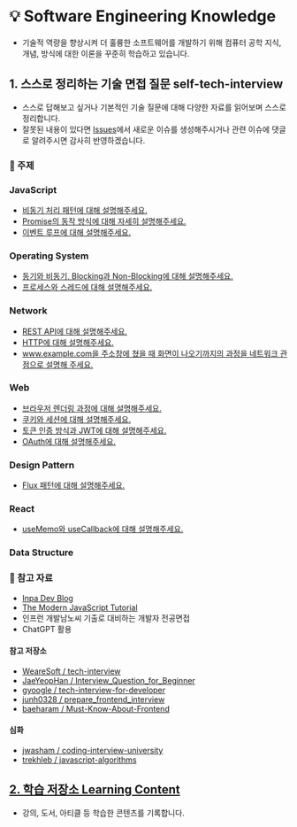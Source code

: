 # 💡 Software Engineering Knowledge
- 기술적 역량을 향상시켜 더 훌륭한 소프트웨어를 개발하기 위해 컴퓨터 공학 지식, 개념, 방식에 대한 이론을 꾸준히 학습하고 있습니다.

## 1. 스스로 정리하는 기술 면접 질문 self-tech-interview
- 스스로 답해보고 싶거나 기본적인 기술 질문에 대해 다양한 자료를 읽어보며 스스로 정리합니다.
- 잘못된 내용이 있다면 [Issues](https://github.com/youzysu/self-tech-interview/issues)에서 새로운 이슈를 생성해주시거나 관련 이슈에 댓글로 알려주시면 감사히 반영하겠습니다.

### 📌 주제

### JavaScript
- [비동기 처리 패턴에 대해 설명해주세요.](/JavaScript/%EB%B9%84%EB%8F%99%EA%B8%B0%20%EC%B2%98%EB%A6%AC%20%ED%8C%A8%ED%84%B4%EC%97%90%20%EB%8C%80%ED%95%B4%20%EC%84%A4%EB%AA%85%ED%95%B4%EC%A3%BC%EC%84%B8%EC%9A%94..md)
- [Promise의 동작 방식에 대해 자세히 설명해주세요.](/JavaScript/Promise%EC%9D%98%20%EB%8F%99%EC%9E%91%20%EB%B0%A9%EC%8B%9D%EC%97%90%20%EB%8C%80%ED%95%B4%20%EC%9E%90%EC%84%B8%ED%9E%88%20%EC%84%A4%EB%AA%85%ED%95%B4%EC%A3%BC%EC%84%B8%EC%9A%94..md)
- [이벤트 루프에 대해 설명해주세요.](/JavaScript/%EC%9D%B4%EB%B2%A4%ED%8A%B8%20%EB%A3%A8%ED%94%84%EC%97%90%20%EB%8C%80%ED%95%B4%20%EC%84%A4%EB%AA%85%ED%95%B4%EC%A3%BC%EC%84%B8%EC%9A%94..md)

### Operating System
- [동기와 비동기, Blocking과 Non-Blocking에 대해 설명해주세요.](/Operating-System/%EB%8F%99%EA%B8%B0%EC%99%80%20%EB%B9%84%EB%8F%99%EA%B8%B0%2C%20Blocking%EA%B3%BC%20Non-Blocking%EC%97%90%20%EB%8C%80%ED%95%B4%20%EC%84%A4%EB%AA%85%ED%95%B4%EC%A3%BC%EC%84%B8%EC%9A%94..md)
- [프로세스와 스레드에 대해 설명해주세요.](/Operating-System/%ED%94%84%EB%A1%9C%EC%84%B8%EC%8A%A4%EC%99%80%20%EC%8A%A4%EB%A0%88%EB%93%9C%EC%97%90%20%EB%8C%80%ED%95%B4%20%EC%84%A4%EB%AA%85%ED%95%B4%EC%A3%BC%EC%84%B8%EC%9A%94..md)

### Network
- [REST API에 대해 설명해주세요.](/Network/REST%20API%EC%97%90%20%EB%8C%80%ED%95%B4%20%EC%84%A4%EB%AA%85%ED%95%B4%EC%A3%BC%EC%84%B8%EC%9A%94..md)
- [HTTP에 대해 설명해주세요.](/Network/HTTP%EC%97%90%20%EB%8C%80%ED%95%B4%20%EC%84%A4%EB%AA%85%ED%95%B4%EC%A3%BC%EC%84%B8%EC%9A%94..md)
- [www.example.com을 주소창에 쳤을 때 화면이 나오기까지의 과정을 네트워크 관점으로 설명해 주세요.](브라우저%20주소창에%20www.example.com을%20입력했을%20때%20화면이%20나오기까지의%20과정을%20네트워크%20관점으로%20설명해주세요..md)

### Web
- [브라우저 렌더링 과정에 대해 설명해주세요.](/Web/%EB%B8%8C%EB%9D%BC%EC%9A%B0%EC%A0%80%20%EB%A0%8C%EB%8D%94%EB%A7%81%20%EA%B3%BC%EC%A0%95%EC%97%90%20%EB%8C%80%ED%95%B4%20%EC%84%A4%EB%AA%85%ED%95%B4%EC%A3%BC%EC%84%B8%EC%9A%94..md)
- [쿠키와 세션에 대해 설명해주세요.](/Web/%EC%BF%A0%ED%82%A4%EC%99%80%20%EC%84%B8%EC%85%98%EC%97%90%20%EB%8C%80%ED%95%B4%20%EC%84%A4%EB%AA%85%ED%95%B4%EC%A3%BC%EC%84%B8%EC%9A%94..md)
- [토큰 인증 방식과 JWT에 대해 설명해주세요.](/Web/%ED%86%A0%ED%81%B0%20%EC%9D%B8%EC%A6%9D%20%EB%B0%A9%EC%8B%9D%EA%B3%BC%20JWT%EC%97%90%20%EB%8C%80%ED%95%B4%20%EC%84%A4%EB%AA%85%ED%95%B4%EC%A3%BC%EC%84%B8%EC%9A%94..md)
- [OAuth에 대해 설명해주세요.](/Web/OAuth%EC%97%90%20%EB%8C%80%ED%95%B4%20%EC%84%A4%EB%AA%85%ED%95%B4%EC%A3%BC%EC%84%B8%EC%9A%94..md)

### Design Pattern
- [Flux 패턴에 대해 설명해주세요.](/Design%20Pattern/Flux%20%ED%8C%A8%ED%84%B4%EC%97%90%20%EB%8C%80%ED%95%B4%20%EC%84%A4%EB%AA%85%ED%95%B4%EC%A3%BC%EC%84%B8%EC%9A%94..md)

### React
- [useMemo와 useCallback에 대해 설명해주세요.](/React/useMemo%EC%99%80%20useCallback%EC%97%90%20%EB%8C%80%ED%95%B4%20%EC%84%A4%EB%AA%85%ED%95%B4%EC%A3%BC%EC%84%B8%EC%9A%94..md)

### Data Structure

### 📌 참고 자료

- [Inpa Dev Blog](https://inpa.tistory.com/)
- [The Modern JavaScript Tutorial](https://javascript.info/)
- 인프런 개발남노씨 기출로 대비하는 개발자 전공면접
- ChatGPT 활용

#### 참고 저장소

- [WeareSoft / tech-interview](https://github.com/WeareSoft/tech-interview)
- [JaeYeopHan / Interview_Question_for_Beginner](https://github.com/JaeYeopHan/Interview_Question_for_Beginner)
- [gyoogle / tech-interview-for-developer](https://github.com/gyoogle/tech-interview-for-developer)
- [junh0328 / prepare_frontend_interview](https://github.com/junh0328/prepare_frontend_interview)
- [baeharam / Must-Know-About-Frontend](https://github.com/baeharam/Must-Know-About-Frontend)

#### 심화

- [jwasham / coding-interview-university](https://github.com/jwasham/coding-interview-university)
- [trekhleb / javascript-algorithms](https://github.com/trekhleb/javascript-algorithms)

## [2. 학습 저장소 Learning Content](/Learning%20Content)
- 강의, 도서, 아티클 등 학습한 콘텐츠를 기록합니다.